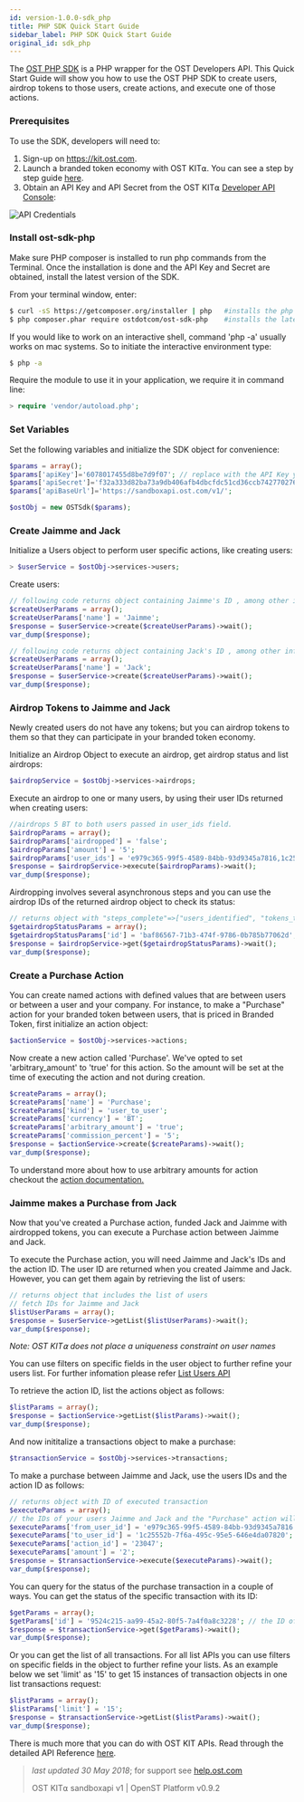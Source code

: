 ```yaml
---
id: version-1.0.0-sdk_php
title: PHP SDK Quick Start Guide
sidebar_label: PHP SDK Quick Start Guide
original_id: sdk_php
---
```


The [<u>OST PHP SDK</u>](https://github.com/OpenSTFoundation/ost-sdk-php/tree/V1.0.0) is a PHP wrapper for the OST Developers API. This Quick Start Guide will show you how to use the OST PHP SDK to create users, airdrop tokens to those users, create actions, and execute one of those actions.


### Prerequisites

To use the SDK, developers will need to:

1. Sign-up on [<u>https://kit.ost.com</u>](https://kit.ost.com).
2. Launch a branded token economy with OST KIT⍺. You can see a step by step guide [<u>here</u>](/docs/kit_overview.html).
3. Obtain an API Key and API Secret from the OST KIT⍺ [<u>Developer API Console</u>](https://kit.ost.com/developer-api-console):

![API Credentials](assets/Developer_section.jpg)

### Install ost-sdk-php

Make sure PHP composer is installed to run php commands from the Terminal. Once the installation is done and the API Key and Secret are obtained, install the latest version of the SDK.

From your terminal window, enter:

```bash
$ curl -sS https://getcomposer.org/installer | php   #installs the php composer
$ php composer.phar require ostdotcom/ost-sdk-php    #installs the latest stable version of the SDK
```

If you would like to work on an interactive shell, command 'php -a' usually works on mac systems. So to initiate the interactive environment type:

```bash
$ php -a
```

Require the module to use it in your application, we require it in command line:

```php
> require 'vendor/autoload.php';
```

### Set Variables

Set the following variables and initialize the SDK object for convenience:

```php
$params = array();
$params['apiKey']='6078017455d8be7d9f07'; // replace with the API Key you obtained earlier
$params['apiSecret']='f32a333d82ba73a9db406afb4dbcfdc51cd36ccb742770276d6c4155783ca8d0'; // replace with the API Secret you obtained earlier
$params['apiBaseUrl']='https://sandboxapi.ost.com/v1/';

$ostObj = new OSTSdk($params);
```

### Create Jaimme and Jack

Initialize a Users object to perform user specific actions, like creating users:

```php
> $userService = $ostObj->services->users;
```

Create users:

```php
// following code returns object containing Jaimme's ID , among other information, which you will need later
$createUserParams = array();
$createUserParams['name'] = 'Jaimme';
$response = $userService->create($createUserParams)->wait();
var_dump($response);

// following code returns object containing Jack's ID , among other information, which you will need later
$createUserParams = array();
$createUserParams['name'] = 'Jack';
$response = $userService->create($createUserParams)->wait();
var_dump($response);
```

### Airdrop Tokens to Jaimme and Jack

Newly created users do not have any tokens; but you can airdrop tokens to them so that they can participate in your branded token economy.

Initialize an Airdrop Object to execute an airdrop, get airdrop status and list airdrops:  

```php
$airdropService = $ostObj->services->airdrops;
```

Execute an airdrop to one or many users, by using their user IDs returned when creating users:

```php
//airdrops 5 BT to both users passed in user_ids field.
$airdropParams = array();
$airdropParams['airdropped'] = 'false';
$airdropParams['amount'] = '5';
$airdropParams['user_ids'] = 'e979c365-99f5-4589-84bb-93d9345a7816,1c25552b-7f6a-495c-95e5-646e4da07820';
$response = $airdropService->execute($airdropParams)->wait();
var_dump($response);

```

Airdropping involves several asynchronous steps and you can use the airdrop IDs of the returned airdrop object to check its status:

```php
// returns object with "steps_complete"=>["users_identified", "tokens_transfered", "contract_approved", "allocation_done"]
$getairdropStatusParams = array();
$getairdropStatusParams['id'] = 'baf86567-71b3-474f-9786-0b785b77062d'; // the airdrop ID will differ
$response = $airdropService->get($getairdropStatusParams)->wait();
var_dump($response);

```

### Create a Purchase Action

You can create named actions with defined values that are between users or between a user and your company. For instance, to make a "Purchase" action for your branded token between users, that is priced in Branded Token, first initialize an action object:

```php
$actionService = $ostObj->services->actions;
```
Now create a new action called 'Purchase'. We've opted to set 'arbitrary_amount' to 'true' for this action. So the amount will be set at the time of executing the action and not during creation.

```php
$createParams = array();
$createParams['name'] = 'Purchase';
$createParams['kind'] = 'user_to_user';
$createParams['currency'] = 'BT';
$createParams['arbitrary_amount'] = 'true';
$createParams['commission_percent'] = '5';
$response = $actionService->create($createParams)->wait();
var_dump($response);
```

To understand more about how to use arbitrary amounts for action checkout the [<u>action documentation.</u>](/docs/api_actions_create.html) 

### Jaimme makes a Purchase from Jack

Now that you've created a Purchase action, funded Jack and Jaimme with airdropped tokens, you can execute a Purchase action between Jaimme and Jack.

To execute the Purchase action, you will need Jaimme and Jack's IDs and the action ID. The user ID are returned when you created Jaimme and Jack. However, you can get them again by retrieving the list of users:

```php
// returns object that includes the list of users
// fetch IDs for Jaimme and Jack
$listUserParams = array();
$response = $userService->getList($listUserParams)->wait();
var_dump($response);
```
_Note: OST KIT⍺ does not place a uniqueness constraint on user names_

You can use filters on specific fields in the user object to further refine your users list. For further infomation please refer [<u>List Users API</u>](/docs/api_users_list.html) 

To retrieve the action ID, list the actions object as follows:

```php
$listParams = array();
$response = $actionService->getList($listParams)->wait();
var_dump($response);
```

And now inititalize a transactions object to make a purchase:

```php
$transactionService = $ostObj->services->transactions;
```

To make a purchase between Jaimme and Jack, use the users IDs and the action ID as follows:

```php
// returns object with ID of executed transaction
$executeParams = array();
// the IDs of your users Jaimme and Jack and the "Purchase" action will differ
$executeParams['from_user_id'] = 'e979c365-99f5-4589-84bb-93d9345a7816';
$executeParams['to_user_id'] = '1c25552b-7f6a-495c-95e5-646e4da07820';
$executeParams['action_id'] = '23047';
$executeParams['amount'] = '2';
$response = $transactionService->execute($executeParams)->wait();
var_dump($response);
```

You can query for the status of the purchase transaction in a couple of ways.
You can get the status of the specific transaction with its ID:

```php
$getParams = array();
$getParams['id'] = '9524c215-aa99-45a2-80f5-7a4f0a8c3228'; // the ID of your executed transaction will differ 
$response = $transactionService->get($getParams)->wait();
var_dump($response);

```

Or you can get the list of all transactions. For all list APIs you can use filters on specific fields in the object to further refine your lists. As an example below we set 'limit' as '15' to get 15 instances of transaction objects in one list transactions request:

```php
$listParams = array();
$listParams['limit'] = '15';
$response = $transactionService->getList($listParams)->wait();
var_dump($response);
```

There is much more that you can do with OST KIT APIs. Read through the detailed API Reference [<u>here</u>](/docs/api.html).

>_last updated 30 May 2018_; for support see [<u>help.ost.com</u>](https://help.ost.com)
>
> OST KIT⍺ sandboxapi v1 | OpenST Platform v0.9.2
